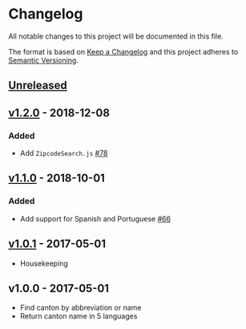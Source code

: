 # Changelog
All notable changes to this project will be documented in this file.

The format is based on [Keep a Changelog](http://keepachangelog.com/en/1.0.0/)
and this project adheres to [Semantic Versioning](http://semver.org/spec/v2.0.0.html).

## [Unreleased](https://github.com/stefanzweifel/js-swiss-cantons/compare/v1.2.0...HEAD)

## [v1.2.0](https://github.com/stefanzweifel/js-swiss-cantons/compare/v1.1.0...v1.2.0) - 2018-12-08

### Added
- Add `ZipcodeSearch.js` [#78](https://github.com/stefanzweifel/js-swiss-cantons/pull/78)


## [v1.1.0](https://github.com/stefanzweifel/js-swiss-cantons/compare/v1.0.0...v1.1.0) - 2018-10-01

### Added
- Add support for Spanish and Portuguese [#66](https://github.com/stefanzweifel/js-swiss-cantons/pull/66)


## [v1.0.1](https://github.com/stefanzweifel/js-swiss-cantons/compare/v1.0.0...v1.0.1) - 2017-05-01

- Housekeeping


## v1.0.0 - 2017-05-01

- Find canton by abbreviation or name
- Return canton name in 5 languages



